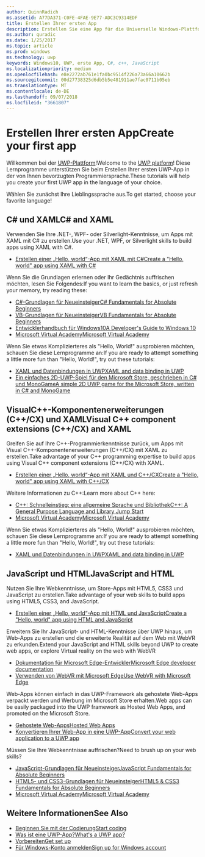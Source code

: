 ```yaml
---
author: QuinnRadich
ms.assetid: A77DA371-C0FE-4FAE-9E77-ADC3C9314EDF
title: Erstellen Ihrer ersten App
description: Erstellen Sie eine App für die Universelle Windows-Plattform (UWP) für Windows10 mithilfe Ihrer bevorzugten Programmiersprache.
ms.author: quradic
ms.date: 1/25/2017
ms.topic: article
ms.prod: windows
ms.technology: uwp
keywords: Windows10, UWP, erste App, C#, c++, JavaScript
ms.localizationpriority: medium
ms.openlocfilehash: e8e2272ab761e1fa0bc9514f226a73a66a10662b
ms.sourcegitcommit: 00d27738325d6db5b5e481911ae7fac0711b05eb
ms.translationtype: MT
ms.contentlocale: de-DE
ms.lasthandoff: 09/07/2018
ms.locfileid: "3661807"
---
```

# <a name="create-your-first-app"></a><span data-ttu-id="e09d2-104">Erstellen Ihrer ersten App</span><span class="sxs-lookup"><span data-stu-id="e09d2-104">Create your first app</span></span>

<span data-ttu-id="e09d2-105">Willkommen bei der [UWP-Plattform](universal-application-platform-guide.md)!</span><span class="sxs-lookup"><span data-stu-id="e09d2-105">Welcome to the [UWP platform](universal-application-platform-guide.md)!</span></span> <span data-ttu-id="e09d2-106">Diese Lernprogramme unterstützen Sie beim Erstellen Ihrer ersten UWP-App in der von Ihnen bevorzugten Programmiersprache.</span><span class="sxs-lookup"><span data-stu-id="e09d2-106">These tutorials will help you create your first UWP app in the language of your choice.</span></span>

<span data-ttu-id="e09d2-107">Wählen Sie zunächst Ihre Lieblingssprache aus.</span><span class="sxs-lookup"><span data-stu-id="e09d2-107">To get started, choose your favorite language!</span></span>

## <a name="c-and-xaml"></a><span data-ttu-id="e09d2-108">C# und XAML</span><span class="sxs-lookup"><span data-stu-id="e09d2-108">C# and XAML</span></span>

<span data-ttu-id="e09d2-109">Verwenden Sie Ihre .NET-, WPF- oder Silverlight-Kenntnisse, um Apps mit XAML mit C# zu erstellen.</span><span class="sxs-lookup"><span data-stu-id="e09d2-109">Use your .NET, WPF, or Silverlight skills to build apps using XAML with C#.</span></span>

* [<span data-ttu-id="e09d2-110">Erstellen einer „Hello, world“-App mit XAML mit C#</span><span class="sxs-lookup"><span data-stu-id="e09d2-110">Create a "Hello, world" app using XAML with C#</span></span>](create-a-hello-world-app-xaml-universal.md)

<span data-ttu-id="e09d2-111">Wenn Sie die Grundlagen erlernen oder Ihr Gedächtnis auffrischen möchten, lesen Sie Folgendes:</span><span class="sxs-lookup"><span data-stu-id="e09d2-111">If you want to learn the basics, or just refresh your memory, try reading these:</span></span>

* [<span data-ttu-id="e09d2-112">C#-Grundlagen für Neueinsteiger</span><span class="sxs-lookup"><span data-stu-id="e09d2-112">C# Fundamentals for Absolute Beginners</span></span>](https://go.microsoft.com/fwlink/?linkid=850801)
* [<span data-ttu-id="e09d2-113">VB-Grundlagen für Neueinsteiger</span><span class="sxs-lookup"><span data-stu-id="e09d2-113">VB Fundamentals for Absolute Beginners</span></span>](https://go.microsoft.com/fwlink/?linkid=850802)
* [<span data-ttu-id="e09d2-114">Entwicklerhandbuch für Windows10</span><span class="sxs-lookup"><span data-stu-id="e09d2-114">A Developer's Guide to Windows 10</span></span>](https://go.microsoft.com/fwlink/?linkid=850804)
* [<span data-ttu-id="e09d2-115">Microsoft Virtual Academy</span><span class="sxs-lookup"><span data-stu-id="e09d2-115">Microsoft Virtual Academy</span></span>](http://www.microsoftvirtualacademy.com/)

<span data-ttu-id="e09d2-116">Wenn Sie etwas Komplizierteres als "Hello, World!" ausprobieren möchten, schauen Sie diese Lernprogramme an:</span><span class="sxs-lookup"><span data-stu-id="e09d2-116">If you are ready to attempt something a little more fun than "Hello, World!", try out these tutorials:</span></span>

* [<span data-ttu-id="e09d2-117">XAML und Datenbindungen in UWP</span><span class="sxs-lookup"><span data-stu-id="e09d2-117">XAML and data binding in UWP</span></span>](xaml-basics-intro.md)
* [<span data-ttu-id="e09d2-118">Ein einfaches 2D-UWP-Spiel für den Microsoft Store, geschrieben in C# und MonoGame</span><span class="sxs-lookup"><span data-stu-id="e09d2-118">A simple 2D UWP game for the Microsoft Store, written in C# and MonoGame</span></span>](get-started-tutorial-game-mg2d.md)


## <a name="visual-c-component-extensions-ccx-and-xaml"></a><span data-ttu-id="e09d2-119">VisualC++-Komponentenerweiterungen (C++/CX) und XAML</span><span class="sxs-lookup"><span data-stu-id="e09d2-119">Visual C++ component extensions (C++/CX) and XAML</span></span>

<span data-ttu-id="e09d2-120">Greifen Sie auf Ihre C++-Programmierkenntnisse zurück, um Apps mit Visual C++-Komponentenerweiterungen (C++/CX) mit XAML zu erstellen.</span><span class="sxs-lookup"><span data-stu-id="e09d2-120">Take advantage of your C++ programming expertise to build apps using Visual C++ component extensions (C++/CX) with XAML.</span></span>

* [<span data-ttu-id="e09d2-121">Erstellen einer „Hello, world“-App mit XAML und C++/CX</span><span class="sxs-lookup"><span data-stu-id="e09d2-121">Create a "Hello, world" app using XAML with C++/CX</span></span>](create-a-basic-windows-10-app-in-cpp.md)

<span data-ttu-id="e09d2-122">Weitere Informationen zu C++:</span><span class="sxs-lookup"><span data-stu-id="e09d2-122">Learn more about C++ here:</span></span>

* [<span data-ttu-id="e09d2-123">C++: Schnelleinstieg: eine allgemeine Sprache und Bibliothek</span><span class="sxs-lookup"><span data-stu-id="e09d2-123">C++: A General Purpose Language and Library Jump Start</span></span>](http://www.microsoftvirtualacademy.com/training-courses/c-a-general-purpose-language-and-library-jump-start)
* [<span data-ttu-id="e09d2-124">Microsoft Virtual Academy</span><span class="sxs-lookup"><span data-stu-id="e09d2-124">Microsoft Virtual Academy</span></span>](http://go.microsoft.com/fwlink/p/?LinkID=389916)

<span data-ttu-id="e09d2-125">Wenn Sie etwas Komplizierteres als "Hello, World!" ausprobieren möchten, schauen Sie diese Lernprogramme an:</span><span class="sxs-lookup"><span data-stu-id="e09d2-125">If you are ready to attempt something a little more fun than "Hello, World!", try out these tutorials:</span></span>

* [<span data-ttu-id="e09d2-126">XAML und Datenbindungen in UWP</span><span class="sxs-lookup"><span data-stu-id="e09d2-126">XAML and data binding in UWP</span></span>](xaml-basics-intro.md)

## <a name="javascript-and-html"></a><span data-ttu-id="e09d2-127">JavaScript und HTML</span><span class="sxs-lookup"><span data-stu-id="e09d2-127">JavaScript and HTML</span></span>

<span data-ttu-id="e09d2-128">Nutzen Sie Ihre Webkenntnisse, um Store-Apps mit HTML5, CSS3 und JavaScript zu erstellen.</span><span class="sxs-lookup"><span data-stu-id="e09d2-128">Take advantage of your web skills to build apps using HTML5, CSS3, and JavaScript.</span></span>

* [<span data-ttu-id="e09d2-129">Erstellen einer „Hello, world“-App mit HTML und JavaScript</span><span class="sxs-lookup"><span data-stu-id="e09d2-129">Create a "Hello, world" app using HTML and JavaScript</span></span>](create-a-hello-world-app-js-uwp.md)

<span data-ttu-id="e09d2-130">Erweitern Sie Ihr JavaScript- und HTML-Kenntnisse über UWP hinaus, um Web-Apps zu erstellen und die erweiterte Realität auf dem Web mit WebVR zu erkunden.</span><span class="sxs-lookup"><span data-stu-id="e09d2-130">Extend your JavaScript and HTML skills beyond UWP to create web apps, or explore Virtual reality on the web with WebVR</span></span>

* [<span data-ttu-id="e09d2-131">Dokumentation für Microsoft Edge-Entwickler</span><span class="sxs-lookup"><span data-stu-id="e09d2-131">Microsoft Edge developer documentation</span></span>](https://docs.microsoft.com/microsoft-edge/)
* [<span data-ttu-id="e09d2-132">Verwenden von WebVR mit Microsoft Edge</span><span class="sxs-lookup"><span data-stu-id="e09d2-132">Use WebVR with Microsoft Edge</span></span>](https://docs.microsoft.com/en-us/microsoft-edge/webvr/)

<span data-ttu-id="e09d2-133">Web-Apps können einfach in das UWP-Framework als gehostete Web-Apps verpackt werden und Werbung im Microsoft Store erhalten.</span><span class="sxs-lookup"><span data-stu-id="e09d2-133">Web apps can be easily packaged into the UWP framework as Hosted Web Apps, and promoted on the Microsoft Store.</span></span>

* [<span data-ttu-id="e09d2-134">Gehostete Web-Apps</span><span class="sxs-lookup"><span data-stu-id="e09d2-134">Hosted Web Apps</span></span>](https://developer.microsoft.com/windows/bridges/hosted-web-apps)
* [<span data-ttu-id="e09d2-135">Konvertieren Ihrer Web-App in eine UWP-App</span><span class="sxs-lookup"><span data-stu-id="e09d2-135">Convert your web application to a UWP app</span></span>](../porting/hwa-create-windows.md)

<span data-ttu-id="e09d2-136">Müssen Sie Ihre Webkenntnisse auffrischen?</span><span class="sxs-lookup"><span data-stu-id="e09d2-136">Need to brush up on your web skills?</span></span>

* [<span data-ttu-id="e09d2-137">JavaScript-Grundlagen für Neueinsteiger</span><span class="sxs-lookup"><span data-stu-id="e09d2-137">JavaScript Fundamentals for Absolute Beginners</span></span>](http://www.microsoftvirtualacademy.com/training-courses/javascript-fundamentals-for-absolute-beginners)
* [<span data-ttu-id="e09d2-138">HTML5- und CSS3-Grundlagen für Neueinsteiger</span><span class="sxs-lookup"><span data-stu-id="e09d2-138">HTML5 & CSS3 Fundamentals for Absolute Beginners</span></span>](http://www.microsoftvirtualacademy.com/training-courses/html5-css3-fundamentals-development-for-absolute-beginners)
* [<span data-ttu-id="e09d2-139">Microsoft Virtual Academy</span><span class="sxs-lookup"><span data-stu-id="e09d2-139">Microsoft Virtual Academy</span></span>](http://go.microsoft.com/fwlink/p/?LinkID=389916)

## <a name="see-also"></a><span data-ttu-id="e09d2-140">Weitere Informationen</span><span class="sxs-lookup"><span data-stu-id="e09d2-140">See Also</span></span>

* [<span data-ttu-id="e09d2-141">Beginnen Sie mit der Codierung</span><span class="sxs-lookup"><span data-stu-id="e09d2-141">Start coding</span></span>](create-uwp-apps.md)
* [<span data-ttu-id="e09d2-142">Was ist eine UWP-App?</span><span class="sxs-lookup"><span data-stu-id="e09d2-142">What's a UWP app?</span></span>](universal-application-platform-guide.md)
* [<span data-ttu-id="e09d2-143">Vorbereiten</span><span class="sxs-lookup"><span data-stu-id="e09d2-143">Get set up</span></span>](get-set-up.md)
* [<span data-ttu-id="e09d2-144">Für Windows-Konto anmelden</span><span class="sxs-lookup"><span data-stu-id="e09d2-144">Sign up for Windows account</span></span>](sign-up.md)
